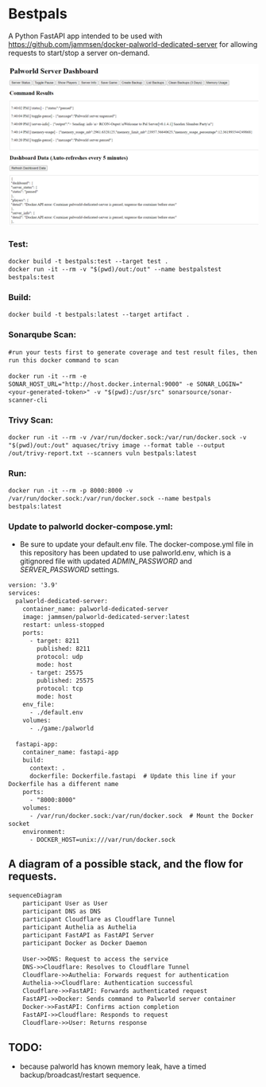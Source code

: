 # Bestpals

A Python FastAPI app intended to be used with https://github.com/jammsen/docker-palworld-dedicated-server for allowing requests to start/stop a server on-demand.

<img src=./screenshot.png>

### Test:
```
docker build -t bestpals:test --target test .
docker run -it --rm -v "$(pwd)/out:/out" --name bestpalstest bestpals:test
```

### Build:
```
docker build -t bestpals:latest --target artifact .
```

### Sonarqube Scan:
```
#run your tests first to generate coverage and test result files, then run this docker command to scan

docker run -it --rm -e SONAR_HOST_URL="http://host.docker.internal:9000" -e SONAR_LOGIN="<your-generated-token>" -v "$(pwd):/usr/src" sonarsource/sonar-scanner-cli
```

### Trivy Scan:
```
docker run -it --rm -v /var/run/docker.sock:/var/run/docker.sock -v "$(pwd)/out:/out" aquasec/trivy image --format table --output /out/trivy-report.txt --scanners vuln bestpals:latest
```

### Run:
```
docker run -it --rm -p 8000:8000 -v /var/run/docker.sock:/var/run/docker.sock --name bestpals bestpals:latest
```

### Update to palworld docker-compose.yml:
* Be sure to update your default.env file. The docker-compose.yml file in this repository has been updated to use palworld.env, which is a gitignored file with updated *ADMIN_PASSWORD* and *SERVER_PASSWORD* settings.
```
version: '3.9'
services:
  palworld-dedicated-server:
    container_name: palworld-dedicated-server
    image: jammsen/palworld-dedicated-server:latest
    restart: unless-stopped
    ports:
      - target: 8211
        published: 8211
        protocol: udp
        mode: host
      - target: 25575
        published: 25575
        protocol: tcp
        mode: host
    env_file:
      - ./default.env
    volumes:
      - ./game:/palworld

  fastapi-app:
    container_name: fastapi-app
    build:
      context: .
      dockerfile: Dockerfile.fastapi  # Update this line if your Dockerfile has a different name
    ports:
      - "8000:8000"
    volumes:
      - /var/run/docker.sock:/var/run/docker.sock  # Mount the Docker socket
    environment:
      - DOCKER_HOST=unix:///var/run/docker.sock
```

## A diagram of a possible stack, and the flow for requests.
```mermaid
sequenceDiagram
    participant User as User
    participant DNS as DNS
    participant Cloudflare as Cloudflare Tunnel
    participant Authelia as Authelia
    participant FastAPI as FastAPI Server
    participant Docker as Docker Daemon

    User->>DNS: Request to access the service
    DNS->>Cloudflare: Resolves to Cloudflare Tunnel
    Cloudflare->>Authelia: Forwards request for authentication
    Authelia->>Cloudflare: Authentication successful
    Cloudflare->>FastAPI: Forwards authenticated request
    FastAPI->>Docker: Sends command to Palworld server container
    Docker->>FastAPI: Confirms action completion
    FastAPI->>Cloudflare: Responds to request
    Cloudflare->>User: Returns response
```

## TODO:
- because palworld has known memory leak, have a timed backup/broadcast/restart sequence.
